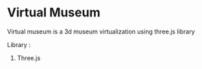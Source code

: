 # Virtual Museum
Virtual museum is a 3d museum virtualization using three.js library

Library : 
1. Three.js
